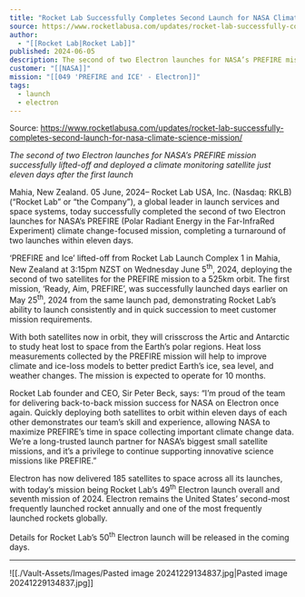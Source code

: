 ```yaml
---
title: "Rocket Lab Successfully Completes Second Launch for NASA Climate Science Mission  "
source: https://www.rocketlabusa.com/updates/rocket-lab-successfully-completes-second-launch-for-nasa-climate-science-mission/
author:
  - "[[Rocket Lab|Rocket Lab]]"
published: 2024-06-05
description: The second of two Electron launches for NASA’s PREFIRE mission successfully lifted-off and deployed a climate monitoring satellite just eleven days after the first launch
customer: "[[NASA]]"
mission: "[[049 'PREFIRE and ICE' - Electron]]"
tags:
  - launch
  - electron
---
```


Source: https://www.rocketlabusa.com/updates/rocket-lab-successfully-completes-second-launch-for-nasa-climate-science-mission/

*The second of two Electron launches for NASA’s PREFIRE mission successfully lifted-off and deployed a climate monitoring satellite just eleven days after the first launch*

Mahia, New Zealand. 05 June, 2024– Rocket Lab USA, Inc. (Nasdaq: RKLB) (“Rocket Lab” or “the Company”), a global leader in launch services and space systems, today successfully completed the second of two Electron launches for NASA’s PREFIRE (Polar Radiant Energy in the Far-InfraRed Experiment) climate change-focused mission, completing a turnaround of two launches within eleven days.

‘PREFIRE and Ice’ lifted-off from Rocket Lab Launch Complex 1 in Mahia, New Zealand at 3:15pm NZST on Wednesday June 5<sup>th</sup>, 2024, deploying the second of two satellites for the PREFIRE mission to a 525km orbit. The first mission, ‘Ready, Aim, PREFIRE’, was successfully launched days earlier on May 25<sup>th</sup>, 2024 from the same launch pad, demonstrating Rocket Lab’s ability to launch consistently and in quick succession to meet customer mission requirements.

With both satellites now in orbit, they will crisscross the Artic and Antarctic to study heat lost to space from the Earth’s polar regions. Heat loss measurements collected by the PREFIRE mission will help to improve climate and ice-loss models to better predict Earth’s ice, sea level, and weather changes. The mission is expected to operate for 10 months.

Rocket Lab founder and CEO, Sir Peter Beck, says: “I’m proud of the team for delivering back-to-back mission success for NASA on Electron once again. Quickly deploying both satellites to orbit within eleven days of each other demonstrates our team’s skill and experience, allowing NASA to maximize PREFIRE’s time in space collecting important climate change data. We’re a long-trusted launch partner for NASA’s biggest small satellite missions, and it’s a privilege to continue supporting innovative science missions like PREFIRE.”

Electron has now delivered 185 satellites to space across all its launches, with today’s mission being Rocket Lab’s 49<sup>th</sup> Electron launch overall and seventh mission of 2024. Electron remains the United States’ second-most frequently launched rocket annually and one of the most frequently launched rockets globally.

Details for Rocket Lab’s 50<sup>th</sup> Electron launch will be released in the coming days.

---

![[./Vault-Assets/Images/Pasted image 20241229134837.jpg|Pasted image 20241229134837.jpg]]
